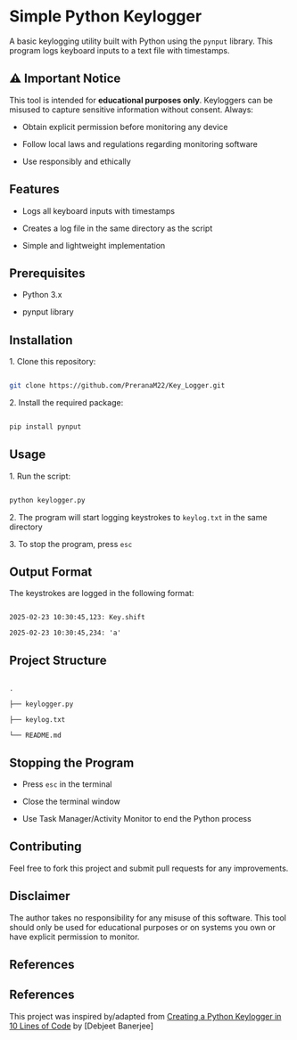 # Simple Python Keylogger

A basic keylogging utility built with Python using the `pynput` library. This program logs keyboard inputs to a text file with timestamps.

## ⚠️ Important Notice

This tool is intended for **educational purposes only**. Keyloggers can be misused to capture sensitive information without consent. Always:

- Obtain explicit permission before monitoring any device

- Follow local laws and regulations regarding monitoring software

- Use responsibly and ethically

## Features

- Logs all keyboard inputs with timestamps

- Creates a log file in the same directory as the script

- Simple and lightweight implementation

## Prerequisites

- Python 3.x

- pynput library

## Installation

1\. Clone this repository:

```bash

git clone https://github.com/PreranaM22/Key_Logger.git

```

2\. Install the required package:

```bash

pip install pynput

```

## Usage

1\. Run the script:

```bash

python keylogger.py

```

2\. The program will start logging keystrokes to `keylog.txt` in the same directory

3\. To stop the program, press `esc`

## Output Format

The keystrokes are logged in the following format:

```

2025-02-23 10:30:45,123: Key.shift

2025-02-23 10:30:45,234: 'a'

```

## Project Structure

```

.

├── keylogger.py

├── keylog.txt

└── README.md

```

## Stopping the Program

- Press `esc` in the terminal

- Close the terminal window

- Use Task Manager/Activity Monitor to end the Python process

## Contributing

Feel free to fork this project and submit pull requests for any improvements.

## Disclaimer

The author takes no responsibility for any misuse of this software. This tool should only be used for educational purposes or on systems you own or have explicit permission to monitor.

## References

## References

This project was inspired by/adapted from [Creating a Python Keylogger in 10 Lines of Code](https://www.askpython.com/python/examples/python-keylogger) by [Debjeet Banerjee]
